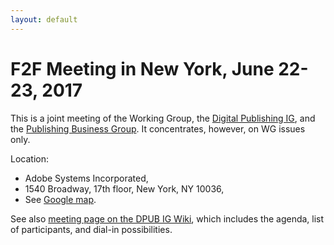 ```yaml
---
layout: default
---
```


# F2F Meeting in New York, June 22-23, 2017

This is a joint meeting of the Working Group, the [Digital Publishing IG](https://www.w3.org/dpub/IG), and the [Publishing Business Group](https://www.w3.org/publishing/groups/publ-bg/). It concentrates, however, on WG issues only.

Location:
* Adobe Systems Incorporated,
* 1540 Broadway, 17th floor, New York, NY 10036,
* See [Google map](https://www.google.com/maps/place/1540+Broadway,+New+York,+NY+10036/@40.7575933,-73.9875012,17z/data=%214m5%213m4%211s0x89c25855a6e1d89b:0x23970bebb1d60849%218m2%213d40.7580769%214d-73.9848083).

See also [meeting page on the DPUB IG Wiki](https://www.w3.org/dpub/IG/wiki/June_2017_F2F), which includes the agenda, list of participants, and dial-in possibilities.
